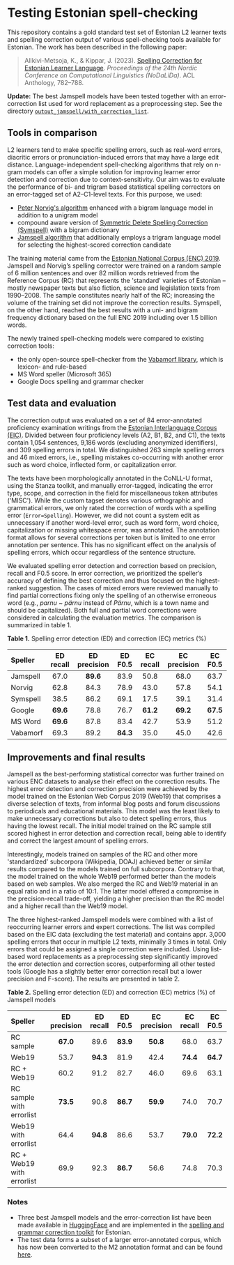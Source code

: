 # Testing Estonian spell-checking

This repository contains a gold standard test set of Estonian L2 learner texts and spelling correction output of various spell-checking tools available for Estonian. The work has been described in the following paper:
> Allkivi-Metsoja, K., & Kippar, J. (2023). [Spelling Correction for Estonian Learner Language](https://aclanthology.org/2023.nodalida-1.79/). _Proceedings of the 24th Nordic Conference on Computational Linguistics (NoDaLiDa)_. ACL Anthology, 782–788.

**Update:** The best Jamspell models have been tested together with an error-correction list used for word replacement as a preprocessing step. See the directory [`output_jamspell/with_correction_list`](output_jamspell/with_correction_list).

## Tools in comparison
L2 learners tend to make specific spelling errors, such as real-word errors, diacritic errors or pronunciation-induced errors that may have a large edit distance. Language-independent spell-checking algorithms that rely on n-gram models can offer a simple solution for improving learner error detection and correction due to context-sensitivity. Our aim was to evaluate the performance of bi- and trigram based statistical spelling correctors on an error-tagged set of A2–C1-level texts. For this purpose, we used:
* [Peter Norvig's algorithm](http://norvig.com/spell-correct.html) enhanced with a bigram language model in addition to a unigram model
* compound aware version of [Symmetric Delete Spelling Correction (Symspell)](https://github.com/wolfgarbe/SymSpell) with a bigram dictionary
* [Jamspell algorithm](https://github.com/bakwc/JamSpell) that additionally employs a trigram language model for selecting the highest-scored correction candidate

The training material came from the [Estonian National Corpus (ENC) 2019](https://metashare.ut.ee/repository/browse/estonian-national-corpus-2019/cd9633fab22e11eaa6e4fa163e9d4547b71a2df64d1f43f1ac26dbd8508ea951/). Jamspell and Norvig’s spelling corrector were trained on a random sample of 6 million sentences and over 82 million words retrieved from the Reference Corpus (RC) that represents the 'standard' varieties of Estonian – mostly newspaper texts but also fiction, science and legislation texts from 1990–2008. The sample constitutes nearly half of the RC; increasing the volume of the training set did not improve the correction results. Symspell, on the other hand, reached the best results with a uni- and bigram frequency dictionary based on the full ENC 2019 including over 1.5 billion words.

The newly trained spell-checking models were compared to existing correction tools:
* the only open-source spell-checker from the [Vabamorf library](https://github.com/Filosoft/vabamorf), which is lexicon- and rule-based
* MS Word speller (Microsoft 365)
* Google Docs spelling and grammar checker

## Test data and evaluation
The correction output was evaluated on a set of 84 error-annotated proficiency examination writings from the [Estonian Interlanguage Corpus (EIC)](https://elle.tlu.ee/tools/wordlist). Divided between four proficiency levels (A2, B1, B2, and C1), the texts contain 1,054 sentences, 9,186 words (excluding anonymized identifiers), and 309 spelling errors in total. We distinguished 263 simple spelling errors and 46 mixed errors, i.e., spelling 
mistakes co-occurring with another error such as word choice, inflected form, or capitalization error. 

The texts have been morphologically annotated in the CoNLL-U format, using the Stanza toolkit, and manually error-tagged, indicating the error type, scope, and correction in the field for miscellaneous token attributes ('MISC'). While the custom tagset denotes various orthographic and grammatical errors, we only rated the correction of words with a spelling error (`Error=Spelling`). However, we did not count a system edit as unnecessary if another word-level error, such as word form, word choice, capitalization or missing whitespace error, was annotated. The annotation format allows for several corrections per token but is limited to one error annotation per sentence. This has no significant effect on the analysis of spelling errors, which occur regardless of the sentence structure.

We evaluated spelling error detection and correction based on precision, recall and F0.5 score. In error correction, we prioritized the speller’s accuracy of defining the best correction and thus focused on the highest-ranked suggestion. The cases of mixed errors were reviewed manually to find partial corrections fixing only the spelling of an otherwise erroneous word (e.g., _parnu_ ~ _pärnu_ instead of _Pärnu_, which is a town name and should be capitalized). Both full and partial word corrections were considered in calculating the evaluation metrics. The comparison is summarized in table 1.

**Table 1.** Spelling error detection (ED) and correction (EC) metrics (%)

| Speller | ED recall | ED precision | ED F0.5 | EC recall | EC precision | EC F0.5 |
| :--- | :---: | :---: | :---: | :---: | :---: | :---: |
| Jamspell | 67.0 | **89.6** | 83.9 | 50.8 | 68.0 | 63.7 |
| Norvig | 62.8 | 84.3 | 78.9 | 43.0 | 57.8 | 54.1 |
| Symspell | 38.5 | 86.2 | 69.1 | 17.5 | 39.1 | 31.4 |
| Google | **69.6** | 78.8 | 76.7 | **61.2** | **69.2** | **67.5** |
| MS Word | **69.6** | 87.8 | 83.4 | 42.7 | 53.9 | 51.2 |
| Vabamorf | 69.3 | 89.2 | **84.3** | 35.0 | 45.0 | 42.6 |

## Improvements and final results
Jamspell as the best-performing statistical corrector was further trained on various ENC datasets to analyse their effect on the correction results. The highest error detection and correction precision were achieved by the model trained on the Estonian Web Corpus 2019 (Web19) that comprises a diverse selection of texts, from informal blog posts and forum discussions to periodicals and educational materials. This model was the least likely to make unnecessary corrections but also to detect spelling errors, thus having the lowest recall. The initial model trained on the RC sample still scored highest in error detection and correction recall, being able to identify and correct the largest amount of spelling errors.

Interestingly, models trained on samples of the RC and other more 'standardized' subcorpora (Wikipedia, DOAJ) achieved better or similar results compared to the models trained on full subcorpora. Contrary to that, the model trained on the whole Web19 performed better than the models based on web samples. We also merged the RC and Web19 material in an equal ratio and in a ratio of 10:1. The latter model offered a compromise in the precision-recall trade-off, yielding a higher precision than the RC model and a higher recall than the Web19 model.

The three highest-ranked Jamspell models were combined with a list of reoccurring learner errors and expert corrections. The list was compiled based on the EIC data  (excluding the test material) and contains appr. 3,000 spelling errors that occur in multiple L2 texts, minimally 3 times in total. Only errors that could be assigned a single correction were included. Using list-based word replacements as a preprocessing step significantly improved the error detection and correction scores, outperforming all other tested tools (Google has a slightly better error correction recall but a lower precision and F-score). The results are presented in table 2.

**Table 2.** Spelling error detection (ED) and correction (EC) metrics (%) of Jamspell models

| Speller | ED precision | ED recall | ED F0.5 | EC precision | EC recall | EC F0.5 |
| :--- | :---: | :---: | :---: | :---: | :---: | :---: |
| RC sample | **67.0** | 89.6 | **83.9** | **50.8** | 68.0 | 63.7 |
| Web19 | 53.7 | **94.3** | 81.9 | 42.4 | **74.4** | **64.7** |
| RC + Web19 | 60.2 | 91.2 | 82.7 | 46.0 | 69.6 | 63.1 |
| RC sample with errorlist | **73.5** | 90.8 | **86.7** | **59.9** | 74.0 | 70.7 |
| Web19 with errorlist | 64.4 | **94.8** | 86.6 | 53.7 | **79.0** | **72.2** |
| RC + Web19 with errorlist | 69.9 | 92.3 | **86.7** | 56.6 | 74.8 | 70.3 |

### Notes
* Three best Jamspell models and the error-correction list have been made available in [HuggingFace](https://huggingface.co/Jaagup) and are implemented in the [spelling and grammar correction toolkit](https://koodivaramu.eesti.ee/tartunlp/corrector) for Estonian. 
* The test data forms a subset of a larger error-annotated corpus, which has now been converted to the M2 annotation format and can be found [here](https://github.com/tlu-dt-nlp/EstGEC-L2-Corpus).
